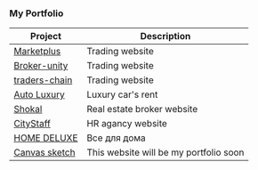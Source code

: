 ### My Portfolio

<table>
  <thead>
    <tr>
      <th>Project</th>
      <th>Description</th>
    </tr>
  </thead>
  <tbody>
    <tr>
      <td>
        <a href="https://deestan777.github.io/marketplus/">Marketplus</a>
      </td>
      <td>
        Trading website
      </td>
    </tr>
    <tr>
      <td>
        <a href="https://deestan777.github.io/broker-unity/">Broker-unity</a>
      </td>
      <td>
       Trading website
      </td>
    </tr>
    <tr>
      <td>
        <a href="https://deestan777.github.io/traders-chain/">traders-chain</a>
      </td>
      <td>
       Trading website
      </td>
    </tr>
    <tr>
      <td>
        <a href="https://auto-luxury.com/">Auto Luxury</a>
      </td>
      <td>
        Luxury car's rent 
      </td>
    </tr>
    <tr>
      <td>
        <a href="https://shokal.kiev.ua/">Shokal</a>
      </td>
      <td>
        Real estate broker website
      </td>
    </tr>
    <tr>
      <td>
        <a href="http://citystaff.com.ua/">CityStaff</a>
      </td>
      <td>
        HR agancy website
      </td>
    </tr>
        <tr>
      <td>
        <a href="https://homedeluxe.com.ua/">HOME DELUXE</a>
      </td>
      <td>
        Все для дома 
      </td>
    </tr>
    <tr>
      <td>
        <a href="http://diana.kosa4evka.org/">Canvas sketch</a>
      </td>
      <td>
                                             This website will be my portfolio soon
      </td>
    </tr>
  </tbody>
</table>
